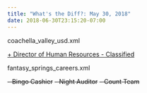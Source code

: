 ```yaml
---
title: "What's the Diff?: May 30, 2018"
date: 2018-06-30T23:15:20-07:00
---
```


coachella_valley_usd.xml

<ins>+    Director of Human Resources - Classified</ins>

fantasy_springs_careers.xml

<del>-     Bingo Cashier</del>
<del>-     Night Auditor</del>
<del>-     Count Team</del>
